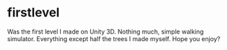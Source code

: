 # firstlevel
Was the first level I made on Unity 3D. Nothing much, simple walking simulator. Everything except half the trees I made myself. Hope you enjoy?
